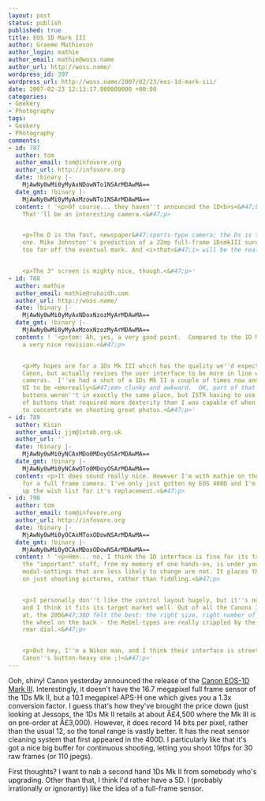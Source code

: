 ```yaml
---
layout: post
status: publish
published: true
title: EOS 1D Mark III
author: Graeme Mathieson
author_login: mathie
author_email: mathie@woss.name
author_url: http://woss.name/
wordpress_id: 397
wordpress_url: http://woss.name/2007/02/23/eos-1d-mark-iii/
date: 2007-02-23 12:13:17.000000000 +00:00
categories:
- Geekery
- Photography
tags:
- Geekery
- Photography
comments:
- id: 787
  author: tom
  author_email: tom@infovore.org
  author_url: http://infovore.org
  date: !binary |-
    MjAwNy0wMi0yMyAxNDowNTo1NSArMDAwMA==
  date_gmt: !binary |-
    MjAwNy0wMi0yMyAxMzowNTo1NSArMDAwMA==
  content: ! '<p>Of course... they haven''t announced the 1D<b>s<&#47;b> mkIII yet.
    That''ll be an interesting camera.<&#47;p>


    <p>The D is the fast, newspaper&#47;sports-type camera; the Ds is the quality
    one. Mike Johnston''s prediction of a 22mp full-frame 1DsmkIII surely can''t be
    too far off the eventual mark. And <i>that<&#47;i> will be the real 1Ds replacement.<&#47;p>


    <p>The 3" screen is mighty nice, though.<&#47;p>'
- id: 788
  author: mathie
  author_email: mathie@rubaidh.com
  author_url: http://woss.name/
  date: !binary |-
    MjAwNy0wMi0yMyAxNDoxNzozMyArMDAwMA==
  date_gmt: !binary |-
    MjAwNy0wMi0yMyAxMzoxNzozMyArMDAwMA==
  content: ! '<p>tom: Ah, yes, a very good point.  Compared to the 1D Mk II it''s
    a very nice revision.<&#47;p>


    <p>My hopes are for a 1Ds Mk III which has the quality we''d expect from a top-of-the-range
    Canon, but actually revises the user interface to be more in line with the consumer-level
    cameras.  I''ve had a shot of a 1Ds Mk II a couple of times now and I found the
    UI to be <em>really<&#47;em> clunky and awkward.  OK, part of that was that the
    buttons weren''t in exactly the same place, but ISTR having to use strange combinations
    of buttons that required more dexterity than I was capable of when I was trying
    to concentrate on shooting great photos.<&#47;p>'
- id: 789
  author: Kisin
  author_email: jjm@ixtab.org.uk
  author_url: ''
  date: !binary |-
    MjAwNy0wMi0yNCAxMDo0MDoyOSArMDAwMA==
  date_gmt: !binary |-
    MjAwNy0wMi0yNCAwOTo0MDoyOSArMDAwMA==
  content: <p>It does sound really nice. However I'm with mathie on the lust factor
    for a full frame camera. I've only just gotten my EOS 400D and I'm starting knocking
    up the wish list for it's replacement.<&#47;p>
- id: 790
  author: tom
  author_email: tom@infovore.org
  author_url: http://infovore.org
  date: !binary |-
    MjAwNy0wMi0yOCAxMToxODowNSArMDAwMA==
  date_gmt: !binary |-
    MjAwNy0wMi0yOCAxMDoxODowNSArMDAwMA==
  content: ! '<p>Hmn... no, I think the 1D interface is fine for its target market;
    the "important" stuff, from my memory of one hands-on, is under your fingers;
    modal-settings that are less likely to change are not. It places the emphasis
    on just shooting pictures, rather than fiddling.<&#47;p>


    <p>I personally don''t like the control layout hugely, but it''s not that bad,
    and I think it fits its target market well. Out of all the Canons I''ve looked
    at, the 20D&#47;30D felt the best: the right size, right number of buttons, and
    the wheel on the back - the Rebel-types are really crippled by the lack of that
    rear dial.<&#47;p>


    <p>But hey, I''m a Nikon man, and I think their interface is streets ahead of
    Canon''s button-heavy one ;)<&#47;p>'
---
```

Ooh, shiny!  Canon yesterday announced the release of the [Canon EOS-1D Mark III](http:&#47;&#47;www.usa.canon.com&#47;consumer&#47;controller?act=ModelDetailAct&fcategoryid=139&modelid=14999).    Interestingly, it doesn't have the 16.7 megapixel full frame sensor of the 1Ds Mk II, but a 10.1 megapixel APS-H one which gives you a 1.3x conversion factor.  I guess that's how they've brought the price down (just looking at Jessops, the 1Ds Mk II retails at about &Acirc;&pound;4,500 where the Mk III is on pre-order at &Acirc;&pound;3,000).  However, it does record 14 bits per pixel, rather than the usual 12, so the tonal range is vastly better.  It has the neat sensor cleaning system that first appeared in the 400D.  I particularly like that it's got a nice big buffer for continuous shooting, letting you shoot 10fps for 30 raw frames (or 110 jpegs).

First thoughts?  I want to nab a second hand 1Ds Mk II from somebody who's upgrading.  Other than that, I think I'd rather have a 5D.  I (probably irrationally or ignorantly) like the idea of a full-frame sensor.

